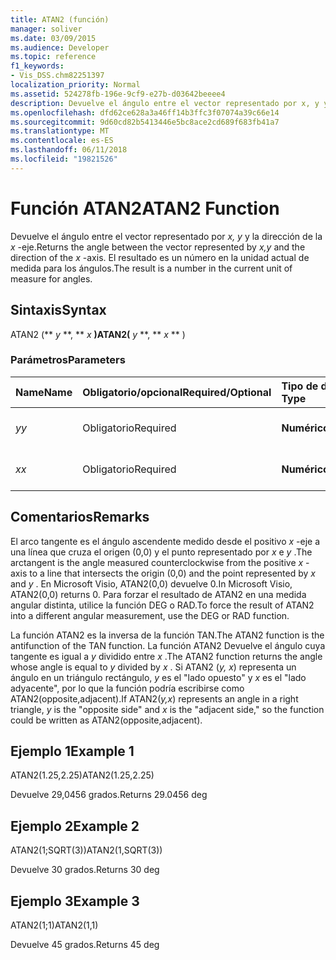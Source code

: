 ```yaml
---
title: ATAN2 (función)
manager: soliver
ms.date: 03/09/2015
ms.audience: Developer
ms.topic: reference
f1_keywords:
- Vis_DSS.chm82251397
localization_priority: Normal
ms.assetid: 524278fb-196e-9cf9-e27b-d03642beeee4
description: Devuelve el ángulo entre el vector representado por x, y y la dirección de la x-eje. El resultado es un número en la unidad actual de medida para los ángulos.
ms.openlocfilehash: dfd62ce628a3a46ff14b3ffc3f07074a39c66e14
ms.sourcegitcommit: 9d60cd82b5413446e5bc8ace2cd689f683fb41a7
ms.translationtype: MT
ms.contentlocale: es-ES
ms.lasthandoff: 06/11/2018
ms.locfileid: "19821526"
---
```

# <a name="atan2-function"></a><span data-ttu-id="0cb86-104">Función ATAN2</span><span class="sxs-lookup"><span data-stu-id="0cb86-104">ATAN2 Function</span></span>

<span data-ttu-id="0cb86-105">Devuelve el ángulo entre el vector representado por *x, y* y la dirección de la *x* -eje.</span><span class="sxs-lookup"><span data-stu-id="0cb86-105">Returns the angle between the vector represented by  *x,y*  and the direction of the  *x*  -axis.</span></span> <span data-ttu-id="0cb86-106">El resultado es un número en la unidad actual de medida para los ángulos.</span><span class="sxs-lookup"><span data-stu-id="0cb86-106">The result is a number in the current unit of measure for angles.</span></span> 
  
## <a name="syntax"></a><span data-ttu-id="0cb86-107">Sintaxis</span><span class="sxs-lookup"><span data-stu-id="0cb86-107">Syntax</span></span>

<span data-ttu-id="0cb86-108">ATAN2 (** *y* **, ** *x* **)</span><span class="sxs-lookup"><span data-stu-id="0cb86-108">ATAN2(** *y* **, ** *x* ** )</span></span> 
  
### <a name="parameters"></a><span data-ttu-id="0cb86-109">Parámetros</span><span class="sxs-lookup"><span data-stu-id="0cb86-109">Parameters</span></span>

|<span data-ttu-id="0cb86-110">**Name**</span><span class="sxs-lookup"><span data-stu-id="0cb86-110">**Name**</span></span>|<span data-ttu-id="0cb86-111">**Obligatorio/opcional**</span><span class="sxs-lookup"><span data-stu-id="0cb86-111">**Required/Optional**</span></span>|<span data-ttu-id="0cb86-112">**Tipo de datos**</span><span class="sxs-lookup"><span data-stu-id="0cb86-112">**Data Type**</span></span>|<span data-ttu-id="0cb86-113">**Descripción**</span><span class="sxs-lookup"><span data-stu-id="0cb86-113">**Description**</span></span>|
|:-----|:-----|:-----|:-----|
| <span data-ttu-id="0cb86-114">_y_</span><span class="sxs-lookup"><span data-stu-id="0cb86-114">_y_</span></span> <br/> |<span data-ttu-id="0cb86-115">Obligatorio</span><span class="sxs-lookup"><span data-stu-id="0cb86-115">Required</span></span>  <br/> |<span data-ttu-id="0cb86-116">**Numérico**</span><span class="sxs-lookup"><span data-stu-id="0cb86-116">**Numeric**</span></span> <br/> |<span data-ttu-id="0cb86-117">La _y_-valor del punto.</span><span class="sxs-lookup"><span data-stu-id="0cb86-117">The  _y_-value of the point.</span></span>  <br/> |
| <span data-ttu-id="0cb86-118">_x_</span><span class="sxs-lookup"><span data-stu-id="0cb86-118">_x_</span></span> <br/> |<span data-ttu-id="0cb86-119">Obligatorio</span><span class="sxs-lookup"><span data-stu-id="0cb86-119">Required</span></span>  <br/> |<span data-ttu-id="0cb86-120">**Numérico**</span><span class="sxs-lookup"><span data-stu-id="0cb86-120">**Numeric**</span></span> <br/> |<span data-ttu-id="0cb86-121">La _x_-valor del punto.</span><span class="sxs-lookup"><span data-stu-id="0cb86-121">The  _x_-value of the point.</span></span>  <br/> |
   
## <a name="remarks"></a><span data-ttu-id="0cb86-122">Comentarios</span><span class="sxs-lookup"><span data-stu-id="0cb86-122">Remarks</span></span>

<span data-ttu-id="0cb86-123">El arco tangente es el ángulo ascendente medido desde el positivo *x* -eje a una línea que cruza el origen (0,0) y el punto representado por *x* e *y* .</span><span class="sxs-lookup"><span data-stu-id="0cb86-123">The arctangent is the angle measured counterclockwise from the positive  *x*  -axis to a line that intersects the origin (0,0) and the point represented by  *x*  and  *y*  .</span></span> <span data-ttu-id="0cb86-124">En Microsoft Visio, ATAN2(0,0) devuelve 0.</span><span class="sxs-lookup"><span data-stu-id="0cb86-124">In Microsoft Visio, ATAN2(0,0) returns 0.</span></span> <span data-ttu-id="0cb86-125">Para forzar el resultado de ATAN2 en una medida angular distinta, utilice la función DEG o RAD.</span><span class="sxs-lookup"><span data-stu-id="0cb86-125">To force the result of ATAN2 into a different angular measurement, use the DEG or RAD function.</span></span> 
  
<span data-ttu-id="0cb86-126">La función ATAN2 es la inversa de la función TAN.</span><span class="sxs-lookup"><span data-stu-id="0cb86-126">The ATAN2 function is the antifunction of the TAN function.</span></span> <span data-ttu-id="0cb86-127">La función ATAN2 Devuelve el ángulo cuya tangente es igual a *y* dividido entre *x* .</span><span class="sxs-lookup"><span data-stu-id="0cb86-127">The ATAN2 function returns the angle whose angle is equal to  *y*  divided by  *x*  .</span></span> <span data-ttu-id="0cb86-128">Si ATAN2 (*y, x*) representa un ángulo en un triángulo rectángulo, *y* es el "lado opuesto" y *x* es el "lado adyacente", por lo que la función podría escribirse como ATAN2(opposite,adjacent).</span><span class="sxs-lookup"><span data-stu-id="0cb86-128">If ATAN2(*y,x*) represents an angle in a right triangle,  *y*  is the "opposite side" and  *x*  is the "adjacent side," so the function could be written as ATAN2(opposite,adjacent).</span></span> 
  
## <a name="example-1"></a><span data-ttu-id="0cb86-129">Ejemplo 1</span><span class="sxs-lookup"><span data-stu-id="0cb86-129">Example 1</span></span>

<span data-ttu-id="0cb86-130">ATAN2(1.25,2.25)</span><span class="sxs-lookup"><span data-stu-id="0cb86-130">ATAN2(1.25,2.25)</span></span>
  
<span data-ttu-id="0cb86-131">Devuelve 29,0456 grados.</span><span class="sxs-lookup"><span data-stu-id="0cb86-131">Returns 29.0456 deg</span></span>
  
## <a name="example-2"></a><span data-ttu-id="0cb86-132">Ejemplo 2</span><span class="sxs-lookup"><span data-stu-id="0cb86-132">Example 2</span></span>

<span data-ttu-id="0cb86-133">ATAN2(1;SQRT(3))</span><span class="sxs-lookup"><span data-stu-id="0cb86-133">ATAN2(1,SQRT(3))</span></span>
  
<span data-ttu-id="0cb86-134">Devuelve 30 grados.</span><span class="sxs-lookup"><span data-stu-id="0cb86-134">Returns 30 deg</span></span>
  
## <a name="example-3"></a><span data-ttu-id="0cb86-135">Ejemplo 3</span><span class="sxs-lookup"><span data-stu-id="0cb86-135">Example 3</span></span>

<span data-ttu-id="0cb86-136">ATAN2(1;1)</span><span class="sxs-lookup"><span data-stu-id="0cb86-136">ATAN2(1,1)</span></span>
  
<span data-ttu-id="0cb86-137">Devuelve 45 grados.</span><span class="sxs-lookup"><span data-stu-id="0cb86-137">Returns 45 deg</span></span>
  

